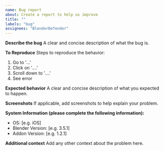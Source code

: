 ```yaml
---
name: Bug report
about: Create a report to help us improve
title: ""
labels: "bug"
assignees: "BlenderDefender"
---
```


**Describe the bug**
A clear and concise description of what the bug is.

**To Reproduce**
Steps to reproduce the behavior:
1. Go to '...'
2. Click on '....'
3. Scroll down to '....'
4. See error

**Expected behavior**
A clear and concise description of what you expected to happen.

**Screenshots**
If applicable, add screenshots to help explain your problem.

**System Information (please complete the following information):**
- OS: [e.g. iOS]
- Blender Version: [e.g. 3.5.1]
- Addon Version: [e.g. 1.2.1]


**Additional context**
Add any other context about the problem here.
